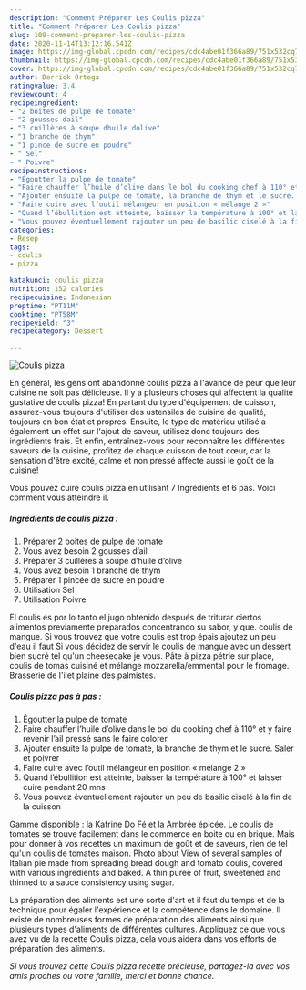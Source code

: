 ```yaml
---
description: "Comment Préparer Les Coulis pizza"
title: "Comment Préparer Les Coulis pizza"
slug: 109-comment-preparer-les-coulis-pizza
date: 2020-11-14T13:12:16.541Z
image: https://img-global.cpcdn.com/recipes/cdc4abe01f366a89/751x532cq70/coulis-pizza-photo-principale-de-la-recette.jpg
thumbnail: https://img-global.cpcdn.com/recipes/cdc4abe01f366a89/751x532cq70/coulis-pizza-photo-principale-de-la-recette.jpg
cover: https://img-global.cpcdn.com/recipes/cdc4abe01f366a89/751x532cq70/coulis-pizza-photo-principale-de-la-recette.jpg
author: Derrick Ortega
ratingvalue: 3.4
reviewcount: 4
recipeingredient:
- "2 boites de pulpe de tomate"
- "2 gousses dail"
- "3 cuillères à soupe dhuile dolive"
- "1 branche de thym"
- "1 pince de sucre en poudre"
- " Sel"
- " Poivre"
recipeinstructions:
- "Égoutter la pulpe de tomate"
- "Faire chauffer l’huile d’olive dans le bol du cooking chef à 110° et y faire revenir l’ail pressé sans le faire colorer."
- "Ajouter ensuite la pulpe de tomate, la branche de thym et le sucre. Saler et poivrer"
- "Faire cuire avec l’outil mélangeur en position « mélange 2 »"
- "Quand l’ébullition est atteinte, baisser la température à 100° et laisser cuire pendant 20 mns"
- "Vous pouvez éventuellement rajouter un peu de basilic ciselé à la fin de la cuisson"
categories:
- Resep
tags:
- coulis
- pizza

katakunci: coulis pizza 
nutrition: 152 calories
recipecuisine: Indonesian
preptime: "PT11M"
cooktime: "PT58M"
recipeyield: "3"
recipecategory: Dessert

---
```



![Coulis pizza](https://img-global.cpcdn.com/recipes/cdc4abe01f366a89/751x532cq70/coulis-pizza-photo-principale-de-la-recette.jpg)

En général, les gens ont abandonné coulis pizza à l'avance de peur que leur cuisine ne soit pas délicieuse. Il y a plusieurs choses qui affectent la qualité gustative de coulis pizza! En partant du type d'équipement de cuisson, assurez-vous toujours d'utiliser des ustensiles de cuisine de qualité, toujours en bon état et propres. Ensuite, le type de matériau utilisé a également un effet sur l'ajout de saveur, utilisez donc toujours des ingrédients frais. Et enfin, entraînez-vous pour reconnaître les différentes saveurs de la cuisine, profitez de chaque cuisson de tout cœur, car la sensation d'être excité, calme et non pressé affecte aussi le goût de la cuisine!

<!--inarticleads1-->

Vous pouvez cuire coulis pizza en utilisant 7 Ingrédients et 6 pas. Voici comment vous atteindre il.

##### Ingrédients de coulis pizza :

1. Préparer 2 boites de pulpe de tomate
1. Vous avez besoin 2 gousses d’ail
1. Préparer 3 cuillères à soupe d’huile d’olive
1. Vous avez besoin 1 branche de thym
1. Préparer 1 pincée de sucre en poudre
1. Utilisation  Sel
1. Utilisation  Poivre


El coulis es por lo tanto el jugo obtenido después de triturar ciertos alimentos previamente preparados concentrando su sabor, y que. coulis de mangue. Si vous trouvez que votre coulis est trop épais ajoutez un peu d&#39;eau il faut Si vous décidez de servir le coulis de mangue avec un dessert bien sucré tel qu&#39;un cheesecake je vous. Pâte à pizza pétrie sur place, coulis de tomas cuisiné et mélange mozzarella/emmental pour le fromage. Brasserie de l&#39;ilet plaine des palmistes. 

<!--inarticleads2-->

##### Coulis pizza pas à pas :

1. Égoutter la pulpe de tomate
1. Faire chauffer l’huile d’olive dans le bol du cooking chef à 110° et y faire revenir l’ail pressé sans le faire colorer.
1. Ajouter ensuite la pulpe de tomate, la branche de thym et le sucre. Saler et poivrer
1. Faire cuire avec l’outil mélangeur en position « mélange 2 »
1. Quand l’ébullition est atteinte, baisser la température à 100° et laisser cuire pendant 20 mns
1. Vous pouvez éventuellement rajouter un peu de basilic ciselé à la fin de la cuisson


Gamme disponible : la Kafrine Do Fé et la Ambrée épicée. Le coulis de tomates se trouve facilement dans le commerce en boite ou en brique. Mais pour donner à vos recettes un maximum de goût et de saveurs, rien de tel qu&#39;un coulis de tomates maison. Photo about View of several samples of Italian pie made from spreading bread dough and tomato coulis, covered with various ingredients and baked. A thin puree of fruit, sweetened and thinned to a sauce consistency using sugar. 

<!--inarticleads1-->

<p>
La préparation des aliments est une sorte d'art et il faut du temps et de la technique pour égaler l'expérience et la compétence dans le domaine. Il existe de nombreuses formes de préparation des aliments ainsi que plusieurs types d'aliments de différentes cultures. Appliquez ce que vous avez vu de la recette Coulis pizza, cela vous aidera dans vos efforts de préparation des aliments.
</p>

<p>
<i>Si vous trouvez cette Coulis pizza recette précieuse, partagez-la avec vos amis proches ou votre famille, merci et bonne chance.</i>
</p>
